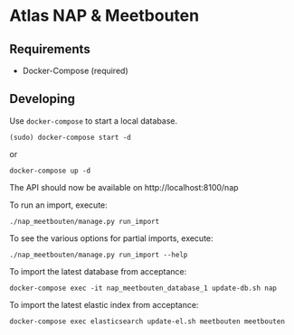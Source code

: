 Atlas NAP & Meetbouten
======================


Requirements
------------

* Docker-Compose (required)


Developing
----------

Use `docker-compose` to start a local database.

	(sudo) docker-compose start -d

or

	docker-compose up -d

The API should now be available on http://localhost:8100/nap

To run an import, execute:

	./nap_meetbouten/manage.py run_import


To see the various options for partial imports, execute:

	./nap_meetbouten/manage.py run_import --help


To import the latest database from acceptance:

	docker-compose exec -it nap_meetbouten_database_1 update-db.sh nap
	
To import the latest elastic index from acceptance:

	docker-compose exec elasticsearch update-el.sh meetbouten meetbouten
